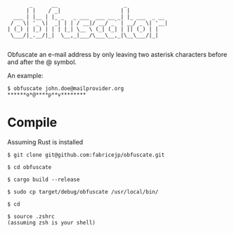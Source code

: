 ```
       _      __                     _             
      | |    / _|                   | |            
  ___ | |__ | |_ _   _ ___  ___ __ _| |_ ___  _ __ 
 / _ \| '_ \|  _| | | / __|/ __/ _` | __/ _ \| '__|
| (_) | |_) | | | |_| \__ \ (_| (_| | || (_) | |   
 \___/|_.__/|_|  \__,_|___/\___\__,_|\__\___/|_|   
                                                   
```                                                   


Obfuscate an e-mail address by only leaving two asterisk characters before and after the @ symbol.

An example:

```
$ obfuscate john.doe@mailprovider.org
******o*@****p**v********
```

# Compile
Assuming Rust is installed

```
$ git clone git@github.com:fabricejp/obfuscate.git
```
```
$ cd obfuscate
```
```
$ cargo build --release
```
```
$ sudo cp target/debug/obfuscate /usr/local/bin/
```
```
$ cd
```
```
$ source .zshrc
(assuming zsh is your shell)
```

